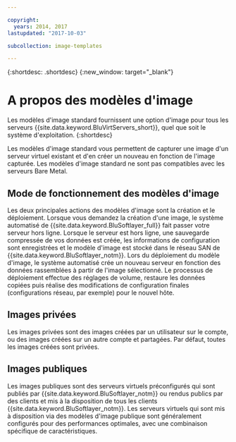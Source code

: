 ```yaml
---

copyright:
  years: 2014, 2017
lastupdated: "2017-10-03"

subcollection: image-templates

---
```


{:shortdesc: .shortdesc}
{:new_window: target="_blank"}

# A propos des modèles d'image

Les modèles d'image standard fournissent une option d'image pour tous les serveurs {{site.data.keyword.BluVirtServers_short}}, quel que soit le système d'exploitation.
{:shortdesc}

Les modèles d'image standard vous permettent de capturer une image d'un serveur virtuel existant et d'en créer un nouveau en fonction de l'image capturée. Les modèles d'image standard ne sont pas compatibles avec les serveurs Bare Metal.

## Mode de fonctionnement des modèles d'image
Les deux principales actions des modèles d'image sont la création et le déploiement. Lorsque vous demandez la création d'une image, le système automatisé de {{site.data.keyword.BluSoftlayer_full}} fait passer votre serveur hors ligne. Lorsque le serveur est hors ligne, une sauvegarde compressée de vos données est créée, les informations de configuration sont enregistrées et le modèle d'image est stocké dans le réseau SAN de {{site.data.keyword.BluSoftlayer_notm}}. Lors du déploiement du modèle d'image, le système automatisé crée un nouveau serveur en fonction des données rassemblées à partir de l'image sélectionné. Le processus de déploiement effectue des réglages de volume, restaure les données copiées puis réalise des modifications de configuration finales (configurations réseau, par exemple) pour le nouvel hôte.

## Images privées

Les images privées sont des images créées par un utilisateur sur le compte, ou des images créées sur un autre compte et partagées. Par défaut, toutes les images créées sont privées.

## Images publiques

Les images publiques sont des serveurs virtuels préconfigurés qui sont publiés par {{site.data.keyword.BluSoftlayer_notm}} ou rendus publics par des clients et mis à la disposition de tous les clients {{site.data.keyword.BluSoftlayer_notm}}. Les serveurs virtuels qui sont mis à disposition
via des modèles d'image publique sont généralement configurés pour des performances optimales, avec une combinaison spécifique de caractéristiques.
